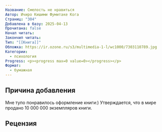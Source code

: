 ```yaml
---
Название: Смелость не нравиться
Автор: Ичиро Кишими Фумитаке Кога
Страниц: "304"
Добавлена в базу: 2025-04-13
Прочитана: false
Начал читать: 
Закончил читать: 
Тип: "[[Книга]]"
Обложка: https://ir.ozone.ru/s3/multimedia-1-l/wc1000/7303110789.jpg
Категории:
  - психология
Progress: <p><progress max=0 value=0></progress></p>
Формат:
  - бумажная
---
```

## Причина добавления

Мне тупо понравилось оформление книги:) Утверждается, что в мире продано 10 000 000 экземпляров книги.

## Рецензия
